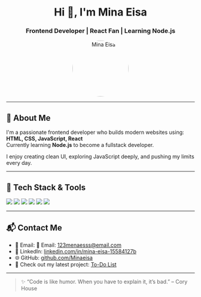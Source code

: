 <h1 align="center">Hi 👋, I'm Mina Eisa</h1>
<h3 align="center">Frontend Developer | React Fan | Learning Node.js</h3>

<p align="center">
  <img src="https://github.com/Minaeisa.png" width="150" style="border-radius: 50%;" alt="Mina Eisa" />
</p>



---

## 🧠 About Me

I'm a passionate frontend developer who builds modern websites using:
**HTML, CSS, JavaScript, React**  
Currently learning **Node.js** to become a fullstack developer.

I enjoy creating clean UI, exploring JavaScript deeply, and pushing my limits every day.

---

## 🔧 Tech Stack & Tools

<p>
  <img src="https://img.shields.io/badge/HTML-E34F26?logo=html5&logoColor=white" />
  <img src="https://img.shields.io/badge/CSS-1572B6?logo=css3&logoColor=white" />
  <img src="https://img.shields.io/badge/Bootstrap-7952B3?logo=bootstrap&logoColor=white" />
  <img src="https://img.shields.io/badge/JavaScript-F7DF1E?logo=javascript&logoColor=black" />
  <img src="https://img.shields.io/badge/React-61DAFB?logo=react&logoColor=black" />
  <img src="https://img.shields.io/badge/Node.js-339933?logo=node.js&logoColor=white" />
</p>

---

## 📬 Contact Me

- 📧 Email: 📧 Email: [123menaesss@email.com](mailto:123menaesss@email.com)
- 💼 LinkedIn: [linkedin.com/in/mina-eisa-15584127b](https:www.linkedin.com/in/mina-eisa-15584127b)
- 🌐 GitHub: [github.com/Minaeisa](https://github.com/Minaeisa)
- 📌 Check out my latest project: [To-Do List](https://github.com/Minaeisa/To-Do-List)


---


> ✨ “Code is like humor. When you have to explain it, it’s bad.” – Cory House
